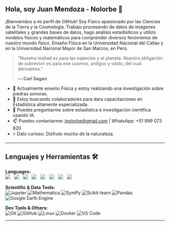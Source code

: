 ## Hola, soy Juan Mendoza - Nolorbe 👋

¡Bienvenidos a mi perfil de GitHub! Soy Físico apasionado por las Ciencias de la Tierra y la Cosmología. Trabajo procesando de datos de imágenes satelitales y grandes bases de datos, hago análisis estadísiticos y utilizo modelos físicos y matemáticos para comprender diversos fenómenos de nuestro mundo físico. Enseño Física en la Universidad Nacional del Callao y en la Universidad Nacional Mayor de San Marcos, en Perú. 

> "Nuestra lealtad es para las especies y el planeta. Nuestra obligación de sobrevivir es para ese cosmos, antiguo y vasto, del cual derivamos."
>
> **— Carl Sagan**

- 🔭 Actualmente enseño Física y estoy realizando una investigación sobre piedras sonoras.
- 👯 Estoy buscando colaboradores para dara capacitaciones en Estadística altamente especializada.
- 💬 Puedes preguntarme sobre estadística e investigación cientifica usando IA.
- 📫 Puedes contactarme: jnolorbe@gmail.com | WhatsApp: +51 999 073 820
- ⚡ Dato curioso: Disfruto mucho de la naturaleza. 

---

## Lenguajes y Herramientas 🛠

**Languages:**  
<img src="https://img.shields.io/badge/-Python-05122A?style=flat&logo=python"> &nbsp;
<img src="https://img.shields.io/badge/-Git-05122A?style=flat&logo=git"> &nbsp;
<img src="https://img.shields.io/badge/-GitHub-05122A?style=flat&logo=github"> &nbsp;
<img src="https://img.shields.io/badge/-Linux-05122A?style=flat&logo=linux"> &nbsp;
<img src="https://img.shields.io/badge/-Markdown-05122A?style=flat&logo=markdown"> &nbsp; 
<img src="https://img.shields.io/badge/-Jupyter Notebook-05122A?style=flat&logo=jupyter"> &nbsp;
<img src="https://img.shields.io/badge/-Latex-05122A?style=flat&logo=latex"> &nbsp;
<img src="https://img.shields.io/badge/-Google Colab-05122A?style=flat&logo=googlecolab"> &nbsp;

**Scientific & Data Tools:**  
![Jupyter](https://img.shields.io/badge/-Jupyter-05122A?style=flat&logo=jupyter)
![Mathematica](https://img.shields.io/badge/-Mathematica-05122A?style=flat&logo=wolframmathematica)
![SymPy](https://img.shields.io/badge/-SymPy-05122A?style=flat)
![Scikit-learn](https://img.shields.io/badge/-Scikit--learn-05122A?style=flat&logo=scikitlearn)
![Pandas](https://img.shields.io/badge/-Pandas-05122A?style=flat&logo=pandas)
![Google Earth Engine](https://img.shields.io/badge/-Google--Earth--Engine-4285F4?logo=googleearthengine&logoColor=white)

**Dev Tools & Others:**  
![Git](https://img.shields.io/badge/-Git-05122A?style=flat&logo=git)
![GitHub](https://img.shields.io/badge/-GitHub-05122A?style=flat&logo=github)
![Linux](https://img.shields.io/badge/-Linux-05122A?style=flat&logo=linux)
![Docker](https://img.shields.io/badge/-Docker-05122A?style=flat&logo=docker)
![VS Code](https://img.shields.io/badge/-VS%20Code-05122A?style=flat&logo=visualstudiocode)

---

<!--
**jnolorbe/jnolorbe** is a ✨ _special_ ✨ repository because its `README.md` (this file) appears on your GitHub profile.

### 📫 Contacto
- [LinkedIn](Enlace a tu perfil)
- [Sitio web](Enlace a tu sitio)
-->
